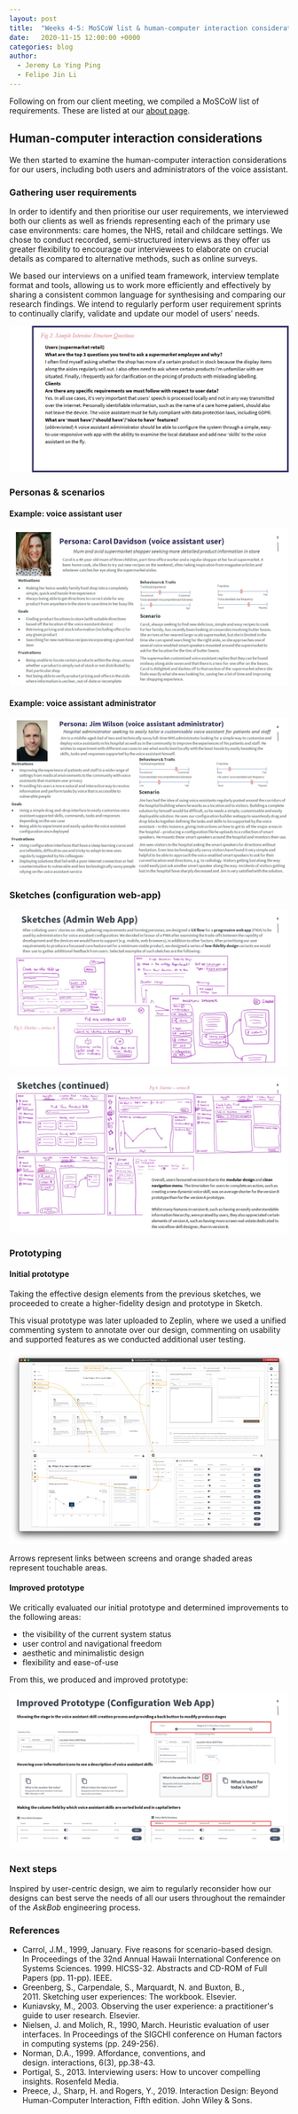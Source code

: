 ```yaml
---
layout: post
title:  "Weeks 4-5: MoSCoW list & human-computer interaction considerations"
date:   2020-11-15 12:00:00 +0000
categories: blog
author:
  - Jeremy Lo Ying Ping
  - Felipe Jin Li
---
```


Following on from our client meeting, we compiled a MoSCoW list of requirements. These are listed at our [about page](/about).

## Human-computer interaction considerations

We then started to examine the human-computer interaction considerations for our users, including both users and administrators of the voice assistant.

### Gathering user requirements

In order to identify and then prioritise our user requirements, we interviewed both our clients as well as friends representing each of the primary use case environments: care homes, the NHS, retail and childcare settings. We chose to conduct recorded, semi-structured interviews as they offer us greater flexibility to encourage our interviewees to elaborate on crucial details as compared to alternative methods, such as online surveys.

We based our interviews on a unified team framework, interview template format and tools, allowing us to work more efficiently and effectively by sharing a consistent common language for synthesising and comparing our research findings. We intend to regularly perform user requirement sprints to continually clarify, validate and update our model of users’ needs.

![Sample interview questions](/assets/images/HCI/SampleInterviewQuestions.jpg)

### Personas & scenarios

#### Example: voice assistant user

![Carol Davidson: example voice assistant user](/assets/images/HCI/Slide3.JPG)

#### Example: voice assistant administrator

![Jim Wilson: example voice assistant administrator](/assets/images/HCI/Slide4.JPG)

### Sketches (configuration web-app)

![Sketches 1](/assets/images/HCI/Slide5.JPG)

![Sketches 2](/assets/images/HCI/Slide6.JPG)

### Prototyping

#### Initial prototype

Taking the effective design elements from the previous sketches, we proceeded to create a higher-fidelity design and prototype in Sketch.

This visual prototype was later uploaded to Zeplin, where we used a unified commenting system to annotate over our design, commenting on usability and supported features as we conducted additional user testing.

![Initial prototype](/assets/images/HCI/Prototype1.jpg)

Arrows represent links between screens and orange shaded areas represent touchable areas.

#### Improved prototype

We critically evaluated our initial prototype and determined improvements to the following areas:
- the visibility of the current system status
- user control and navigational freedom
- aesthetic and minimalistic design
- flexibility and ease-of-use

From this, we produced and improved prototype:

![Sketches 2](/assets/images/HCI/Slide9.JPG)

### Next steps

Inspired by user-centric design, we aim to regularly reconsider how our designs can best serve the needs of all our users throughout the remainder of the *AskBob* engineering process.

### References

- Carrol, J.M., 1999, January. Five reasons for scenario-based design. In Proceedings of the 32nd Annual Hawaii International Conference on Systems Sciences. 1999. HICSS-32. Abstracts and CD-ROM of Full Papers (pp. 11-pp). IEEE.
- Greenberg, S., Carpendale, S., Marquardt, N. and Buxton, B., 2011. Sketching user experiences: The workbook. Elsevier.
- Kuniavsky, M., 2003. Observing the user experience: a practitioner's guide to user research. Elsevier.
- Nielsen, J. and Molich, R., 1990, March. Heuristic evaluation of user interfaces. In Proceedings of the SIGCHI conference on Human factors in computing systems (pp. 249-256).
- Norman, D.A., 1999. Affordance, conventions, and design. interactions, 6(3), pp.38-43.
- Portigal, S., 2013. Interviewing users: How to uncover compelling insights. Rosenfeld Media.
- Preece, J., Sharp, H. and Rogers, Y., 2019. Interaction Design: Beyond Human-Computer Interaction, Fifth edition. John Wiley & Sons.
